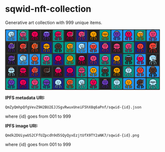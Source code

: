 # sqwid-nft-collection

Generative art collection with 999 unique items.

![collection](collection-preview.png)

**IPFS metadata URI:**
```
QmZyQmhpQfgVevZ9H2BU2EJJSgvRwuxUneiF5hX8q6aPnf/sqwid-{id}.json 
```
where {id} goes from 001 to 999


**IPFS image URI:**
```
Qmdk2DUiywUS2CFfUZpcdh9d5SQyQyxEzjtUfX9TY2aNK7/sqwid-{id}.png
```
where {id} goes from 001 to 999
